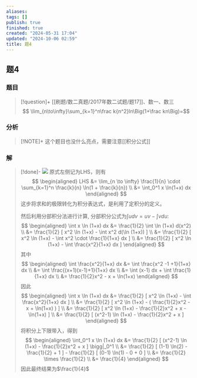 ```yaml
---
aliases: 
tags: []
publish: true
finished: true
created: "2024-05-31 17:04"
updated: "2024-10-06 02:59"
title: 题4
---
```

## 题4
### 题目
> [!question]+
> [[刷题/数二真题/2017年数二试题/题17]]、数一、数三
> $$ \lim_{n\to\infty}\sum_{k=1}^n\frac k{n^2}ln\Big(1+\frac kn\Big)=$$
### 分析
> [!NOTE]+
> 这个题目也没什么亮点，需要注意[[积分公式]]
### 解
> [!done]-
> ![](https://img.hwenyi.tech/202402291939848.webp)
> 原式左侧记为LHS，则有
> $$
> \begin{aligned}
> LHS &= \lim_{n \to \infty} \frac{1}{n} \cdot \sum_{k=1}^n \frac{k}{n} \ln(1 + \frac{k}{n}) \\
> &= \int_0^1 x \ln(1+x) dx
> \end{aligned}
> $$
> 这步将求和的极限转化为积分表达式，是利用了定积分的定义。
> 
> 然后利用分部积分法进行计算, 分部积分公式为$\int udv = uv - \int vdu$:
> $$
> \begin{aligned}
> \int x \ln (1+x) dx &= \frac{1}{2} \int \ln (1+x) d(x^2) \\
> &= \frac{1}{2} [ x^2 \ln (1+x) - \int x^2 d(\ln (1+x)) ] \\
> &= \frac{1}{2} [ x^2 \ln (1+x) - \int x^2 \cdot \frac{1}{1+x} dx ] \\
> &= \frac{1}{2} [ x^2 \ln (1+x) - \int \frac{x^2}{1+x} dx ]
> \end{aligned}
> $$
> 其中
> $$
> \begin{aligned}
> \int \frac{x^2}{1+x} dx &= \int \frac{x^2 -1 +1}{1+x} dx \\
> &= \int \frac{(x+1)(x-1)+1}{1+x} dx \\
> &= \int (x-1) dx + \int \frac{1}{1+x} dx \\
> &= \frac{1}{2}x^2 - x + \ln(1+x)
> \end{aligned}
> $$
> 因此
> $$
> \begin{aligned}
> \int x \ln (1+x) dx &= \frac{1}{2} [ x^2 \ln (1+x) - \int \frac{x^2}{1+x} dx ] \\
> &= \frac{1}{2} [ x^2 \ln (1+x) - ( \frac{1}{2}x^2 - x + \ln(1+x) ) ] \\
> &= \frac{1}{2} [ x^2 \ln (1+x) - \frac{1}{2}x^2 + x - \ln(1+x) ] \\
> &= \frac{1}{2} [ (x^2-1) \ln (1+x) - \frac{1}{2}x^2 + x ]
> \end{aligned}
> $$
> 将积分上下限带入，得到
> $$
> \begin{aligned}
> \int_0^1 x \ln (1+x) dx &= \frac{1}{2} [ (x^2-1) \ln (1+x) - \frac{1}{2}x^2 + x ] \bigg|_0^1 \\
> &= \frac{1}{2} [ (1-1) \ln(2) - \frac{1}{2} + 1 ] - \frac{1}{2} [ (0-1) \ln(1) - 0 + 0 ] \\
> &= \frac{1}{2} \times \frac{1}{2} \\
> &= \frac{1}{4}
> \end{aligned}
> $$
> 因此最终结果为$\frac{1}{4}$